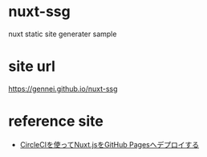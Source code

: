 # nuxt-ssg

nuxt static site generater sample

# site url

https://gennei.github.io/nuxt-ssg

# reference site
- [CircleCIを使ってNuxt.jsをGitHub Pagesへデプロイする](https://qiita.com/yagi_suke/items/03a2411fdc3137ce657a)